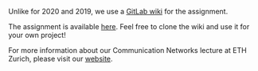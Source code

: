 Unlike for 2020 and 2019, we use a [GitLab wiki](https://docs.gitlab.com/ee/user/project/wiki/) for the assignment.

The assignment is available [here](https://gitlab.ethz.ch/nsg/public/comm-net-2023-routing-project/-/wikis/home).
Feel free to clone the wiki and use it for your own project!

For more information about our Communication Networks lecture at ETH Zurich, please visit our [website](https://comm-net.ethz.ch/).

